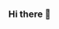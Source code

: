 ### Hi there 👋

<!--
**rajgits/rajgits** is a ✨ _special_ ✨ repository because its `README.md` (this file) appears on your GitHub profile.

Here are some ideas to get you started:

- 🔭 PHP Laravel | Livewire | React Developer.
- 🧑‍💻 Core PHP to Advance (using OOPS) + JSS.
- 📅 Database: Mysql,Firebase and Mongo(basic).
- 🌱 12+ years of industry and freelance expertise, OPPS and logical coder.
- 🤔 Developing Mobile API using Lumen Laravel.
- 💬 Working on AWS windows and Linux environment, Autoscalability, Maltiple instance,Ec2,multiple security groups,ELB,VPC environment,RDS,Route 53.
- 📫 Tech Blog writer @ Medium (https://medium.com/@rajbharathmail).
- 👯 Web3 and Blockchain enthusiast.
- ☀️ Top-rated Upwork freelancer.
- 🌀 Excellent communication and Interpersonal skills.

-->
